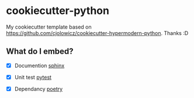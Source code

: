 # cookiecutter-python

My cookiecutter template based on https://github.com/cjolowicz/cookiecutter-hypermodern-python. Thanks :D

## What do I embed?

* [x] Documention [sphinx](https://www.sphinx-doc.org)
* [x] Unit test [pytest](https://docs.pytest.org)
* [x] Dependancy [poetry](https://python-poetry.org/)

